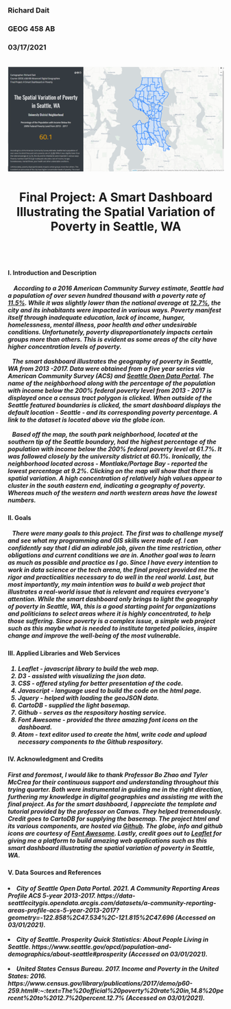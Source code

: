 <h3> Richard Dait
<h3> GEOG 458 AB
<h3> 03/17/2021

</br>
</br>

![alt text](img/snapshot.png)

<h1> <p align="center"> <b> Final Project: A Smart Dashboard Illustrating the Spatial Variation of Poverty in Seattle, WA</b> </p> </br>

<h4> I. Introduction and Description </h4>
<p align="left"><h5>
&nbsp; &nbsp; According to a 2016 American Community Survey estimate, Seattle had a population of over seven hundred thousand
with a poverty rate of <a href="https://www.seattle.gov/opcd/population-and-demographics/about-seattle#prosperity"><i>11.5%</i></a>.
While it was slightly lower than the national average at
<a href="https://www.census.gov/library/publications/2017/demo/p60-259.html#:~:text=The%20official%20poverty%20rate%20in,14.8%20percent%20to%2012.7%20percent.12.7%">
12.7%</a>, the city and its inhabitants were impacted in various ways. Poverty manifest itself through
inadequate education, lack of income, hunger, homelessness, mental illness, poor health and other undesirable
conditions. Unfortunately, poverty disproportionately impacts certain groups more than others. This is evident as some areas of the city have higher concentration levels of poverty.
</br>
</br>
&nbsp;&nbsp; The smart dashboard illustrates the geography of poverty in Seattle, WA
from 2013 -2017. Data were obtained from a five year series via American Community Survey (ACS) and  <a href="https://data-seattlecitygis.opendata.arcgis.com/datasets/a-community-reporting-areas-profile-acs-5-year-2013-2017?geometry=-122.858%2C47.534%2C-121.815%2C47.696"> Seattle Open Data Portal</a>. The name of the neighborhood along with the percentage of the population with income below the 200% federal poverty level from 2013 - 2017 is displayed once a census tract polygon is clicked. When outside of the Seattle featured boundaries is clicked, the smart dashboard displays the default location - Seattle - and its corresponding poverty percentage.
A link to the dataset is located above via the globe icon.
</br>
</br>
&nbsp;&nbsp; Based off the map, the south park neighborhood, located at the southern tip of the Seattle boundary, had the highest percentage of the population with income below the 200% federal poverty level at 61.7%. It was followed closely by the university district at 60.1%. Ironically, the neighborhood located across - Montlake/Portage Bay - reported the lowest percentage at 9.2%. Clicking on the map will show that there is spatial variation. A high concentration of relatively
high values appear to cluster in the south eastern end, indicating a geography of poverty. Whereas much of the western and north western areas have the lowest numbers.
</h5></p>
<h4> II. Goals </h4> <h5> <p align="left">&nbsp;&nbsp; There were many goals to this project. The first was to challenge myself and see what my programming and GIS skills were made of. I can confidently say that I did an adirable job, given the time restriction, other obligations and current conditions we are in. Another goal was to learn as much as possible and practice as I go. Since I have every intention to work in data science or the tech arena, the final project provided me the rigor and practicalities necessary to do well in the real world. Last, but most importantly, my main intention was to build a web project that illustrates a real-world issue that is relevant and requires everyone's attention. While the smart dashboard only brings to light the geography of poverty in Seattle, WA, this is a good starting point for organizations and politicians to select areas where it is highly concentrated, to help those suffering. Since poverty is a complex issue, a simple web project such as this maybe what is needed to institute targeted policies, inspire change and improve the well-being of the most vulnerable.</h5></p>

<p align="left">
<h4> III. Applied Libraries and Web Services </h4>
<h5><p align="left"><ol><li>Leaflet - javascript library to build the web map. <li>D3 - assisted with visualizing the json data.<li>CSS - offered styling for better presentation of the code.<li>Javascript - language used to build the code on the html page.<li>Jquery - helped with loading the geoJSON data. <li>CartoDB - supplied the light basemap.<li>Github - serves as the respository hosting service.<li>Font Awesome - provided the three amazing font icons on the dashboard.<li>Atom - text editor used to create the html, write code and upload necessary components to the Github respository.</ol></h5></p>

</h4> <h5>
<h4> IV. Acknowledgment and Credits</center> </h4> <h5> <p align="left">
First and foremost, I would like to thank Professor Bo Zhao and Tyler McCrea for their continuous support and understanding throughout this trying quarter. Both were instrumental in guiding me in the right direction, furthering my knowledge in digital geographies and assisting me with the final project. As for the smart dashboard, I appreciate the template and tutorial provided by the professor on Canvas. They helped tremendously. Credit goes to CartoDB for supplying the basemap. The project html and its various components, are hosted via <a href="https://github.com/richdait/Final_Project_Poverty">Github</a>. The globe, info and github icons are courtesy of <a href="https://fontawesome.com/">Font Awesome</a>. Lastly, credit goes out to <a href="https://leafletjs.com/">Leaflet</a> for giving me a platform to build amazing web applications such as this smart dashboard illustrating the spatial variation of poverty in Seattle, WA.

<h4> V. Data Sources and References </h4>
<h5><p><li>City of Seattle Open Data Portal. 2021. <i>A Community Reporting Areas Profile ACS 5-year 2013-2017.</i> https://data-seattlecitygis.opendata.arcgis.com/datasets/a-community-reporting-areas-profile-acs-5-year-2013-2017?geometry=-122.858%2C47.534%2C-121.815%2C47.696 (Accessed on 03/01/2021).</li></br><li>City of Seattle. <i>Prosperity Quick Statistics: About People Living in Seattle.</i> https://www.seattle.gov/opcd/population-and-demographics/about-seattle#prosperity (Accessed on 03/01/2021).</li></br><li>United States Census Bureau. 2017. <i>Income and Poverty in the United States: 2016</i>. https://www.census.gov/library/publications/2017/demo/p60-259.html#:~:text=The%20official%20poverty%20rate%20in,14.8%20percent%20to%2012.7%20percent.12.7% (Accessed on 03/01/2021).</li></h5></p>
